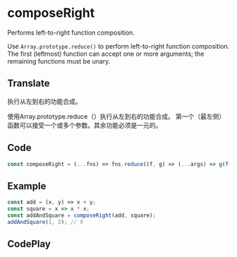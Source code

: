 # composeRight

Performs left-to-right function composition.

Use `Array.prototype.reduce()` to perform left-to-right function composition.
The first (leftmost) function can accept one or more arguments; the remaining functions must be unary.

## Translate

执行从左到右的功能合成。

使用Array.prototype.reduce（）执行从左到右的功能合成。
第一个（最左侧）函数可以接受一个或多个参数。其余功能必须是一元的。

## Code

```js
const composeRight = (...fns) => fns.reduce((f, g) => (...args) => g(f(...args)));
```

## Example

```js
const add = (x, y) => x + y;
const square = x => x * x;
const addAndSquare = composeRight(add, square);
addAndSquare(1, 2); // 9
```

## CodePlay

<template>
  <code-play codeplay-id="" />
</template>
